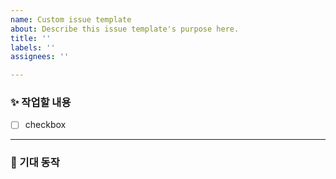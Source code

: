 ```yaml
---
name: Custom issue template
about: Describe this issue template's purpose here.
title: ''
labels: ''
assignees: ''

---
```


### ✨ 작업할 내용
 
- [ ] checkbox


---

### 🌈 기대 동작
